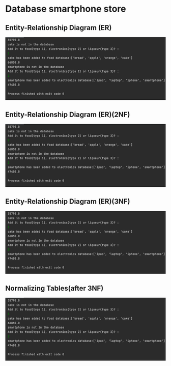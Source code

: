 # Database smartphone store

## Entity-Relationship Diagram (ER) 
![photo](https://github.com/TimurGar/Unit-3/blob/main/Quiz%2013%20result.png)

## Entity-Relationship Diagram (ER)(2NF)
![photo](https://github.com/TimurGar/Unit-3/blob/main/Quiz%2013%20result.png)

## Entity-Relationship Diagram (ER)(3NF)
![photo](https://github.com/TimurGar/Unit-3/blob/main/Quiz%2013%20result.png)

## Normalizing Tables(after 3NF)
![photo](https://github.com/TimurGar/Unit-3/blob/main/Quiz%2013%20result.png)

